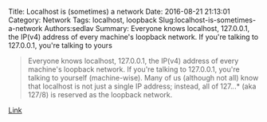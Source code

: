 Title: Localhost is (sometimes) a network
Date: 2016-08-21 21:13:01
Category: Network
Tags: localhost, loopback
Slug:localhost-is-sometimes-a-network
Authors:sedlav
Summary: Everyone knows localhost, 127.0.0.1, the IP(v4) address of every machine's loopback network. If you're talking to 127.0.0.1, you're talking to yours

> Everyone knows localhost, 127.0.0.1, the IP(v4) address of every machine's loopback network. If you're talking to 127.0.0.1, you're talking to yourself (machine-wise). Many of us (although not all) know that localhost is not just a single IP address; instead, all of 127.*.*.* (aka 127/8) is reserved as the loopback network.

[Link](https://utcc.utoronto.ca/~cks/space/blog/sysadmin/LocalhostIsANetwork)
